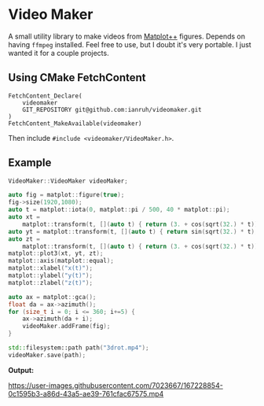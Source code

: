 # Video Maker

A small utility library to make videos from [Matplot++](https://github.com/alandefreitas/matplotplusplus)
figures. Depends on having `ffmpeg` installed. Feel free to use, but I doubt
it's very portable. I just wanted it for a couple projects.

## Using CMake FetchContent

```
FetchContent_Declare(
    videomaker
    GIT_REPOSITORY git@github.com:ianruh/videomaker.git
)
FetchContent_MakeAvailable(videomaker)
```

Then include `#include <videomaker/VideoMaker.h>`.

## Example

```cpp
VideoMaker::VideoMaker videoMaker;

auto fig = matplot::figure(true);
fig->size(1920,1080);
auto t = matplot::iota(0, matplot::pi / 500, 40 * matplot::pi);
auto xt =
    matplot::transform(t, [](auto t) { return (3. + cos(sqrt(32.) * t)) * cos(t); });
auto yt = matplot::transform(t, [](auto t) { return sin(sqrt(32.) * t); });
auto zt =
    matplot::transform(t, [](auto t) { return (3. + cos(sqrt(32.) * t)) * sin(t); });
matplot::plot3(xt, yt, zt);
matplot::axis(matplot::equal);
matplot::xlabel("x(t)");
matplot::ylabel("y(t)");
matplot::zlabel("z(t)");

auto ax = matplot::gca();
float da = ax->azimuth();
for (size_t i = 0; i <= 360; i+=5) {
    ax->azimuth(da + i);
    videoMaker.addFrame(fig);
}

std::filesystem::path path("3drot.mp4");
videoMaker.save(path);
```

**Output:**

https://user-images.githubusercontent.com/7023667/167228854-0c1595b3-a86d-43a5-ae39-761cfac67575.mp4
